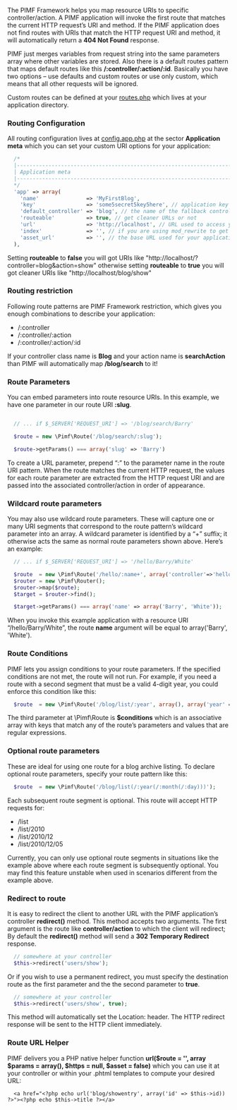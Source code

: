 The PIMF Framework helps you map resource URIs to specific controller/action. A PIMF application will invoke the
first route that matches the current HTTP request’s URI and method. If the PIMF application does not find routes
with URIs that match the HTTP request URI and method, it will automatically return a **404 Not Found** response.

PIMF just merges variables from request string into the same parameters array where other variables are stored.
Also there is a default routes pattern that maps default routes like this **/:controller/:action/:id**. Basically you
have two options – use defaults and custom routes or use only custom, which means that all other requests will be ignored.

Custom routes can be defined at your [routes.php](https://github.com/gjerokrsteski/pimf-blog/blob/master/app/MyFirstBlog/routes.php) which
lives at your application directory.

### Routing Configuration
All routing configuration lives at [config.app.php](https://github.com/gjerokrsteski/pimf-blog/blob/master/app/config.app.php) at the sector
**Application meta** which you can set your custom URI options for your application:

```php
  /*
  |------------------------------------------------------------------------
  | Application meta
  |------------------------------------------------------------------------
  */
  'app' => array(
    'name'               => 'MyFirstBlog',
    'key'                => 'some5secret5key5here', // application key
    'default_controller' => 'blog', // the name of the fallback controller
    'routeable'          => true, // get cleaner URLs or not
    'url'                => 'http://localhost', // URL used to access your application without a trailing slash.
    'index'              => '', // if you are using mod_rewrite to get cleaner URLs let it empty otherwise set index.php
    'asset_url'          => '', // the base URL used for your application's asset files
  ),
```

Setting **routeable** to **false** you will got URIs like "http://localhost/?controller=blog&action=show" otherwise
setting **routeable** to **true** you will got cleaner URIs like "http://localhost/blog/show"

### Routing restriction
Following route patterns are PIMF Framework restriction, which gives you enough combinations to describe your application:

- /:controller
- /:controller/:action
- /:controller/:action/:id

If your controller class name is **Blog** and your action name is **searchAction** than PIMF will automatically map **/blog/search** to it!

### Route Parameters
You can embed parameters into route resource URIs. In this example, we have one parameter in our route URI **:slug**.

```php

  // ... if $_SERVER['REQUEST_URI'] => '/blog/search/Barry'

  $route = new \Pimf\Route('/blog/search/:slug');

  $route->getParams() === array('slug' => 'Barry')

```

To create a URL parameter, prepend “:” to the parameter name in the route URI pattern. When the route matches the current HTTP request,
the values for each route parameter are extracted from the HTTP request URI and are passed into the associated controller/action in
order of appearance.

### Wildcard route parameters
You may also use wildcard route parameters. These will capture one or many URI segments that correspond to the route pattern’s
wildcard parameter into an array. A wildcard parameter is identified by a “+” suffix; it otherwise acts the same as normal route
parameters shown above. Here’s an example:

```php
  // ... if $_SERVER['REQUEST_URI'] => '/hello/Barry/White'

  $route  = new \Pimf\Route('/hello/:name+', array('controller'=>'hello'));
  $router = new \Pimf\Router();
  $router->map($route);
  $target = $router->find();

  $target->getParams() === array('name' => array('Barry', 'White'));
```

When you invoke this example application with a resource URI “/hello/Barry/White”, the route **name** argument will be equal
to array('Barry', 'White').


### Route Conditions
PIMF lets you assign conditions to your route parameters. If the specified conditions are not met, the route will not run.
For example, if you need a route with a second segment that must be a valid 4-digit year, you could enforce this condition like this:

```php
  $route  = new \Pimf\Route('/blog/list/:year', array(), array('year' => '(19|20)\d\d'));
```

The third parameter at \Pimf\Route is **$conditions** which is an associative array with keys that match any of the route’s parameters and values that are
regular expressions.


### Optional route parameters
These are ideal for using one route for a blog archive listing. To declare optional route parameters, specify your route pattern like this:

```php
  $route  = new \Pimf\Route('/blog/list(/:year(/:month(/:day)))');
```

Each subsequent route segment is optional. This route will accept HTTP requests for:

- /list
- /list/2010
- /list/2010/12
- /list/2010/12/05

Currently, you can only use optional route segments in situations like the example above where each route segment is
subsequently optional. You may find this feature unstable when used in scenarios different from the example above.

### Redirect to route
It is easy to redirect the client to another URL with the PIMF application’s controller **redirect()** method. This method accepts two
arguments. The first argument is the route like **controller/action** to which the client will redirect; By default the **redirect()** method
will send a **302 Temporary Redirect** response.

```php
  // somewhere at your controller
  $this->redirect('users/show');
```

Or if you wish to use a permanent redirect, you must specify the destination route as the first parameter and the the second parameter to **true**.

```php
  // somewhere at your controller
  $this->redirect('users/show', true);
```

This method will automatically set the Location: header. The HTTP redirect response will be sent to the HTTP client immediately.

### Route URL Helper
PIMF delivers you a PHP native helper function **url($route = '', array $params = array(), $https = null, $asset = false)** which you can use it
at your controller or within your .phtml templates to compute your desired URL:

```phtml
  <a href="<?php echo url('blog/showentry', array('id' => $this->id)) ?>"><?php echo $this->title ?></a>
```

